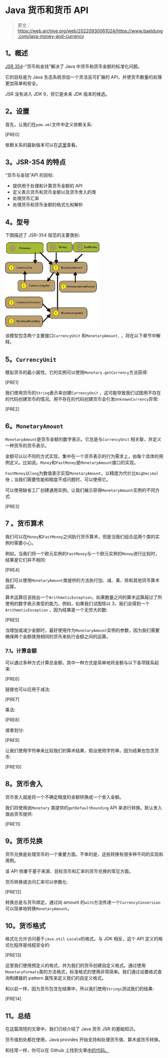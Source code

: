 # Java 货币和货币 API

> 原文：<https://web.archive.org/web/20220930061024/https://www.baeldung.com/java-money-and-currency>

## **1。概述**

[JSR 354](https://web.archive.org/web/20221020142806/https://jcp.org/en/jsr/detail?id=354)–“货币和金钱”解决了 Java 中货币和货币金额的标准化问题。

它的目标是为 Java 生态系统添加一个灵活且可扩展的 API，并使货币数量的处理更加简单和安全。

JSR 没有进入 JDK 9，但它是未来 JDK 版本的候选。

## **2。设置**

首先，让我们在`pom.xml`文件中定义依赖关系:

[PRE0]

依赖关系的最新版本可以在[这里](https://web.archive.org/web/20221020142806/https://search.maven.org/classic/#search%7Cgav%7C1%7Cg%3A%22org.javamoney%22%20AND%20a%3A%22moneta%22)查看。

## **3。JSR-354 的特点**

“货币与金钱”API 的目标:

*   提供用于处理和计算货币金额的 API
*   定义表示货币和货币金额以及货币舍入的类
*   处理货币汇率
*   处理货币和货币金额的格式化和解析

## **4。型号**

下图描述了 JSR-354 规范的主要类别:

[![javax monetary3 1](img/8f1be43e61ed90c696c4ded811f74e1c.png)](/web/20221020142806/https://www.baeldung.com/wp-content/uploads/2017/03/javax-monetary3-1.png)

该模型包含两个主要接口`CurrencyUnit` 和`MonetaryAmount,` ，将在以下章节中解释。

## **5。`CurrencyUnit`**

模拟货币的最小属性。它的实例可以使用`Monetary.getCurrency`方法获得:

[PRE1]

我们使用货币的`String`表示来创建`CurrencyUnit` ，这可能导致我们试图用不存在的代码创建货币的情况。用不存在的代码创建货币会引发`UnknownCurrency`异常:

[PRE2]

## **6。`MonetaryAmount`**

`MonetaryAmount`是货币金额的数字表示。它总是与`CurrencyUnit` 相关联，并定义一种货币的货币表示。

金额可以以不同的方式实现，集中在一个货币表示的行为需求上，由每个具体的用例定义。比如说。`Money`和`FastMoney`是`MonetaryAmount`接口的实现。

`FastMoney`以`long`为数值表示实现`MonetaryAmount`，以精度为代价比`BigDecimal` 快；当我们需要性能和精度不成问题时，可以使用它。

可以使用缺省工厂创建通用实例。让我们展示获得`MonetaryAmount`实例的不同方式:

[PRE3]

## 7 **。货币算术**

我们可以在`Money`和`FastMoney`之间执行货币算术，但是当我们组合这两个类的实例时需要小心。

例如，当我们将一个欧元实例的`FastMoney`与一个欧元实例的`Money`进行比较时，结果是它们并不相同:

[PRE4]

我们可以使用`MonetaryAmount`类提供的方法执行加、减、乘、除和其他货币算术运算。

算术运算应该抛出一个`ArithmeticException`，如果数量之间的算术运算超过了所使用的数字表示类型的能力，例如，如果我们试图除以 3，我们会得到一个`ArithmeticException` ，因为结果是一个无穷大的数:

[PRE5]

当增加或减少金额时，最好使用作为`MonetaryAmount`实例的参数，因为我们需要确保两个金额使用相同的货币来执行金额之间的运算。

### 7.1。计算金额

可以通过多种方式计算总金额，其中一种方式是简单地将金额与以下各项联系起来:

[PRE6]

链接也可以应用于减法:

[PRE7]

乘法:

[PRE8]

或者划分:

[PRE9]

让我们使用字符串来比较我们的算术结果，假设使用字符串，因为结果也包含货币:

[PRE10]

## **8。货币舍入**

货币舍入就是将一个不确定精度的金额转换成一个舍入金额。

我们将使用由`Monetary` 类提供的`getDefaultRounding` API 来进行转换。默认舍入值由货币提供:

[PRE11]

## **9。货币兑换**

货币兑换是处理货币的一个重要方面。不幸的是，这些转换有很多种不同的实现和用例。

该 API 侧重于基于来源、目标货币和汇率的货币兑换的常见方面。

货币转换或访问汇率可以参数化:

[PRE12]

转换总是与货币绑定。通过向 amount 的`with`方法传递一个`CurrencyConversion`可以简单地转换`MonetaryAmount`。

## 10。货币格式

格式化允许访问基于`java.util.Locale`的格式。与 JDK 相反，这个 API 定义的格式化程序是线程安全的:

[PRE13]

这里我们使用预定义的格式，并为我们的货币创建自定义格式。通过使用`MonetaryFormats`类的方法格式，标准格式的使用非常简单。我们通过设置格式查询构建器的 pattern 属性来定义我们的自定义格式。

和以前一样，因为货币包含在结果中，所以我们使用`Strings`测试我们的结果:

[PRE14]

## **11。总结**

在这篇简短的文章中，我们已经介绍了 Java 货币 JSR 的基础知识。

货币值到处都在使用，Java provides 开始支持和处理货币值、算术或货币转换。

和往常一样，你可以在 Github 上找到文章[中的代码。](https://web.archive.org/web/20221020142806/https://github.com/eugenp/tutorials/tree/master/core-java-modules/core-java)